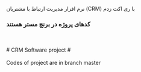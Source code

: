 نرم افزار مدیریت ارتباط با مشتریان (CRM) با ری اکت زدم
### کدهای پروژه در برنچ مستر هستند ###
<br>
</br>
# CRM Software project #
<br>
</br>
Codes of project  are in branch master
